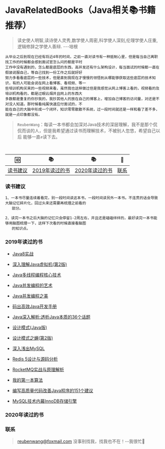 # JavaRelatedBooks（Java相关📚书籍推荐）
 > 读史使人明智,读诗使人灵秀,数学使人周密,科学使人深刻,伦理学使人庄重,逻辑修辞之学使人善辩. ---培根
 
    从毕业之后到现在已经有将近4年的时间，之前一直对读书有一种抵制心里，但是每当自己离职找工作的时候都会感到面试官怎么问的都是平时
    工作中没有遇到的，怎么都是底层的东西，高并发还有什么架构设计，每当面试的时候都一直在假装说服自己，等自己找到一份工作之后就好好
    努力多看看底层的一些技术，但是直到我现在才慢慢的领悟到从哪能够获取这些底层的技术知识，有的人可能会说在网上看博客、看视频、等一
    些培训机构买来的一些视频来看，虽然我也这样做过但是我感觉从网上博客上看的，视频看的及培训机构看的，都是过眼云烟并且网上的东西大
    多数都是重复的你抄我的，我抄其他人的放在自己的博客上，增加自己博客的访问量，对还是不对没人知道。那时候看纯属快速应付面试的，不
    能在自己的大脑中形成一个闭环，知识零零散散不系统，过一段时间就还是一样和看了差不多，就是一点印象都没有。
 
 > `ReubenWang`：每读一本书都会加深对Java技术的深层理解，我不是那个侃侃而谈的人，但是我希望通过读书而理解技术，不被别人忽悠，希望自己以后
                 能够一直✊读下去。
  
<br/>

|🆔|📚|📚|📮
| :--------:|:--------:|:--------:|:--------:|
|[读书建议](#读书建议)|[2019年读过的书](#2019年读过的书)|[2020年读过的书](#2020年读过的书)|[联系](#联系)|

### 读书建议
    1、一本书尽量连续着看完，别一段时间读这本书，一段时间读另外一本书。不连贯的话会导致大脑记忆碎片化，回过头来还需要再梳理之前看的
       部分。
       
    2、读完一本书之后大脑的记忆只会停留1-2周左右，并且还是磕磕绊绊的，最好读完一本书能够用脑图梳理一下，这样下次看的时候直接看脑图
       的知识点。  

### 2019年读过的书

  - [Java8实战]()
  
  - [深入理解Java虚拟机(第2版)]()
 
  - [Java多线程编程核心技术]()
 
  - [Java并发编程的艺术]()
 
  - [Java并发编程之美]()
  
  - [码出高效Java开发手册]()
  
  - [Java深入解析:透析Java本质的36个话题]()
  
  - [设计模式(Java版)]()
  
  - [设计模式之蝉(第2版)]()
  
  - [深入浅出MySQL]()
  
  - [Redis 5设计与源码分析]()
  
  - [RocketMQ实战与原理解析]()
  
  - [我的第一本算法]()
  
  - [编写高质量代码改善Java程序的151个建议]()
  
  - [MySQL技术内幕InnoDB存储引擎]()

### 2020年读过的书

  

### 联系

> reubenwang@foxmail.com
> 没事别找我，找我也不在！--我很忙🦆